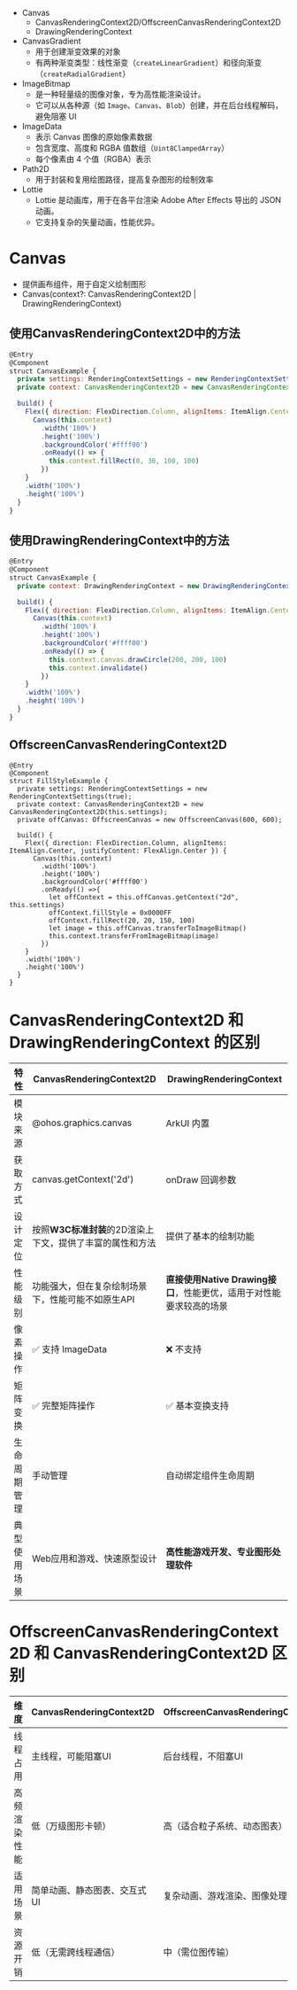 - Canvas
	- CanvasRenderingContext2D/OffscreenCanvasRenderingContext2D
	- DrawingRenderingContext
- CanvasGradient
	- 用于创建渐变效果的对象
	- 有两种渐变类型：线性渐变（`createLinearGradient`）和径向渐变（`createRadialGradient`）
- ImageBitmap
	- 是一种轻量级的图像对象，专为高性能渲染设计。
	- 它可以从各种源（如 `Image`、`Canvas`、`Blob`）创建，并在后台线程解码，避免阻塞 UI
- ImageData
	- 表示 Canvas 图像的原始像素数据
	- 包含宽度、高度和 RGBA 值数组（`Uint8ClampedArray`）
	- 每个像素由 4 个值（RGBA）表示
- Path2D
	- 用于封装和复用绘图路径，提高复杂图形的绘制效率
- Lottie
	- Lottie 是动画库，用于在各平台渲染 Adobe After Effects 导出的 JSON 动画。
	- 它支持复杂的矢量动画，性能优异。

# Canvas
- 提供画布组件，用于自定义绘制图形
- Canvas(context?: CanvasRenderingContext2D | DrawingRenderingContext)

## 使用CanvasRenderingContext2D中的方法
```javascript
@Entry
@Component
struct CanvasExample {
  private settings: RenderingContextSettings = new RenderingContextSettings(true);
  private context: CanvasRenderingContext2D = new CanvasRenderingContext2D(this.settings);

  build() {
    Flex({ direction: FlexDirection.Column, alignItems: ItemAlign.Center, justifyContent: FlexAlign.Center }) {
      Canvas(this.context)
        .width('100%')
        .height('100%')
        .backgroundColor('#ffff00')
        .onReady(() => {
          this.context.fillRect(0, 30, 100, 100)
        })
    }
    .width('100%')
    .height('100%')
  }
}
```

## 使用DrawingRenderingContext中的方法
```javascript
@Entry
@Component
struct CanvasExample {
  private context: DrawingRenderingContext = new DrawingRenderingContext();

  build() {
    Flex({ direction: FlexDirection.Column, alignItems: ItemAlign.Center, justifyContent: FlexAlign.Center }) {
      Canvas(this.context)
        .width('100%')
        .height('100%')
        .backgroundColor('#ffff00')
        .onReady(() => {
          this.context.canvas.drawCircle(200, 200, 100)
          this.context.invalidate()
        })
    }
    .width('100%')
    .height('100%')
  }
}
```
## OffscreenCanvasRenderingContext2D
```
@Entry
@Component
struct FillStyleExample {
  private settings: RenderingContextSettings = new RenderingContextSettings(true);
  private context: CanvasRenderingContext2D = new CanvasRenderingContext2D(this.settings);
  private offCanvas: OffscreenCanvas = new OffscreenCanvas(600, 600);

  build() {
    Flex({ direction: FlexDirection.Column, alignItems: ItemAlign.Center, justifyContent: FlexAlign.Center }) {
      Canvas(this.context)
        .width('100%')
        .height('100%')
        .backgroundColor('#ffff00')
        .onReady(() =>{
          let offContext = this.offCanvas.getContext("2d", this.settings)
          offContext.fillStyle = 0x0000FF
          offContext.fillRect(20, 20, 150, 100)
          let image = this.offCanvas.transferToImageBitmap()
          this.context.transferFromImageBitmap(image)
        })
    }
    .width('100%')
    .height('100%')
  }
}
```
# CanvasRenderingContext2D 和 DrawingRenderingContext 的区别
| 特性     | CanvasRenderingContext2D          | DrawingRenderingContext                     |
| ------ | --------------------------------- | ------------------------------------------- |
| 模块来源   | @ohos.graphics.canvas             | ArkUI 内置                                    |
| 获取方式   | canvas.getContext('2d')           | onDraw 回调参数                                 |
| 设计定位   | 按照**W3C标准封装**的2D渲染上下文，提供了丰富的属性和方法 | 提供了基本的绘制功能                                  |
| 性能级别   | 功能强大，但在复杂绘制场景下，性能可能不如原生API        | **直接使用Native Drawing接口**，性能更优，适用于对性能要求较高的场景 |
| 像素操作   | ✅ 支持 ImageData                    | ❌ 不支持                                       |
| 矩阵变换   | ✅ 完整矩阵操作                          | ✅ 基本变换支持                                    |
| 生命周期管理 | 手动管理                              | 自动绑定组件生命周期                                  |
| 典型使用场景 | Web应用和游戏、快速原型设计                   | **高性能游戏开发、专业图形处理软件**                        |

# OffscreenCanvasRenderingContext2D 和   CanvasRenderingContext2D 区别
| ​维度​​      | CanvasRenderingContext2D | OffscreenCanvasRenderingContext2D |
|------------|--------------------------|-----------------------------------|
| ​​线程占用​​   | 主线程，可能阻塞UI               | 后台线程，不阻塞UI                        |
| ​​高频渲染性能​​ | 低（万级图形卡顿）                | ​​高​​（适合粒子系统、动态图表）                |
| ​​适用场景​​   | 简单动画、静态图表、交互式UI          | 复杂动画、游戏渲染、图像处理                    |
| ​​资源开销​​   | 低（无需跨线程通信）               | 中（需位图传输）                          |
